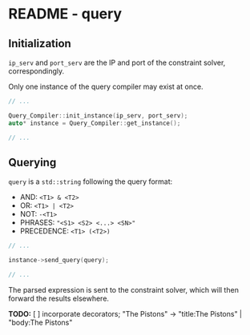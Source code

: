 # README - query

## Initialization

`ip_serv` and `port_serv` are the IP and port of the constraint solver, correspondingly.

Only one instance of the query compiler may exist at once.

```cpp
// ...

Query_Compiler::init_instance(ip_serv, port_serv);
auto* instance = Query_Compiler::get_instance();

// ...
```

## Querying

`query` is a `std::string` following the query format:

- AND: `<T1> & <T2>`
- OR: `<T1> | <T2>`
- NOT: `-<T1>`
- PHRASES: `"<S1> <S2> <...> <SN>"`
- PRECEDENCE: `<T1> (<T2>)`

```cpp
// ...

instance->send_query(query);

// ...

```

The parsed expression is sent to the constraint solver, which will then forward the results elsewhere.

**TODO:**
[ ] incorporate decorators; "The Pistons" -> "title:The Pistons" | "body:The Pistons"